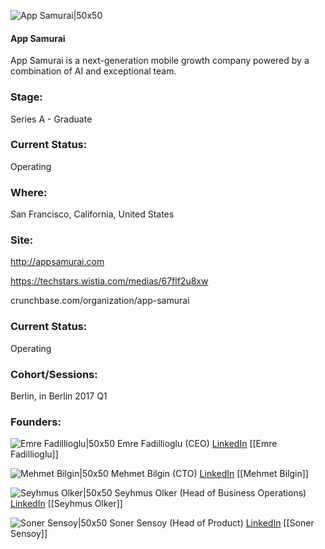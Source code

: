

![App Samurai|50x50](https://apimg.techstars.com/profiles/1665148531776_367888.png)

#### App Samurai
App Samurai is a next-generation mobile growth company powered by a combination of AI and exceptional team.

### Stage: 
Series A - Graduate 

### Current Status: 
Operating

### Where:
San Francisco, California, United States

### Site:
http://appsamurai.com

https://techstars.wistia.com/medias/67flf2u8xw

crunchbase.com/organization/app-samurai

### Current Status: 
Operating

### Cohort/Sessions: 
Berlin, in Berlin 2017 Q1

### Founders: 

![Emre Fadillioglu|50x50](https://apimg.techstars.com/connect/images/image_files/587e06f2c9aec7569a00000b/original/EmreFadillioglu_Profile.jpg) Emre Fadillioglu (CEO) [LinkedIn](https://linkedin.com/in/emrefa) [[Emre Fadillioglu]]

![Mehmet Bilgin|50x50](http://s3.amazonaws.com/ts-accel-connect-uploads/images/image_files/589c34039c66a90a2b000110/original/AAEAAQAAAAAAAAkOAAAAJDI5YjUyNzIxLTczYTctNDE5Ny1iMmZjLTMwODEzYWQyZmJlZQ_%281%29.jpg) Mehmet Bilgin (CTO) [LinkedIn](https://linkedin.com/in/mehmetbilgin) [[Mehmet Bilgin]]

![Seyhmus Olker|50x50](https://apimg.techstars.com/connect/images/image_files/587dfbc59c66a974b8000006/original/Seyhmus_OLKER.jpg) Seyhmus Olker (Head of Business Operations) [LinkedIn](https://linkedin.com/in/seyhmusolker) [[Seyhmus Olker]]

![Soner Sensoy|50x50](https://apimg.techstars.com/connect/images/image_files/588a18afc9aec7690d000005/original/WhatsApp_Image_2017-01-19_at_14.44.49.jpeg) Soner Sensoy (Head of Product) [LinkedIn](https://linkedin.com/in/k-soner-şensoy-6a66005) [[Soner Sensoy]]


